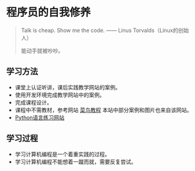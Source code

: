 # 程序员的自我修养

> Talk is cheap. Show me the code. —— Linus Torvalds（Linux的创始人）
>
> 能动手就被吵吵。

## 学习方法

* 课堂上认证听讲，课后实践教学网站的案例。
* 使用开发环境完成教学网站中的案例。
* 完成课程设计。
* 课程中不需教材，参考网站 [菜鸟教程](https://www.runoob.com/) 本站中部分案例和图片也来自该网站。
* [Python语言练习网站](https://pynative.com/python-exercises-with-solutions/)

## 学习过程

* 学习计算机编程是一个着重实践的过程。
* 学习计算机编程不能想着一蹴而就，需要反复尝试。